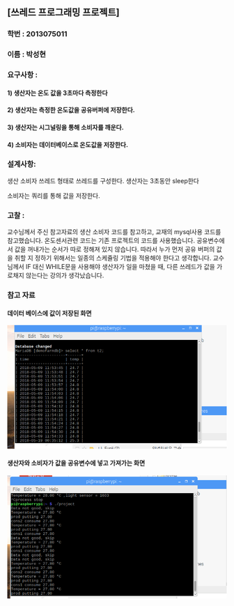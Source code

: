 ## [쓰레드 프로그래밍 프로젝트]
### 학번 : 2013075011
### 이름 : 박성현

### 요구사항 :
#### 1) 생산자는 온도 값을 3초마다 측정한다
#### 2) 생산자는 측정한 온도값을 공유버퍼에 저장한다.
#### 3) 생산자는 시그널링을 통해 소비자를 깨운다.
#### 4) 소비자는 데이터베이스로 온도값을 저장한다.

### 설계사항:
  생산 소비자 쓰레드 형태로 쓰레드를 구성한다.
  생산자는 3초동안 sleep한다

  소비자는 쿼리를 통해 값을 저장한다.

### 고찰 :
  교수님께서 주신 참고자료의 생산 소비자 코드를 참고하고, 교재의 mysql사용 코드를 참고했습니다.
  온도센서관련 코드는 기존 프로젝트의 코드를 사용했습니다. 공유변수에서 값을 꺼내가는 순서가 따로 정해져 있지 않습니다.
  따라서 누가 먼저 공유 버퍼의 값을 취할 지 정하기 위해서는 일종의 스케쥴링 기법을 적용해야 한다고 생각합니다.
  교수님께서 IF 대신 WHILE문을 사용해야 생산자가 일을 마쳤을 때, 다른 쓰레드가 값을 가로채지 않는다는 강의가 생각났습니다.

### 참고 자료
#### 데이터 베이스에 값이 저장된 화면
![report_01](./images/report_01.png)
#### 생산자와 소비자가 값을 공유변수에 넣고 가져가는 화면
![report_02](./images/report_02.png)
